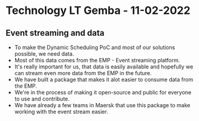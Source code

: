 # Technology LT Gemba - 11-02-2022

## Event streaming and data

* To make the Dynamic Scheduling PoC and most of our solutions possible, we need data.
* Most of this data comes from the EMP - Event streaming platform.
* It's really important for us, that data is easily available and hopefully we can stream even more data from the EMP in the future.
* We have built a package that makes it alot easier to consume data from the EMP.
* We're in the process of making it open-source and public for everyone to use and contribute.
* We have already a few teams in Maersk that use this package to make working with the event stream easier.
